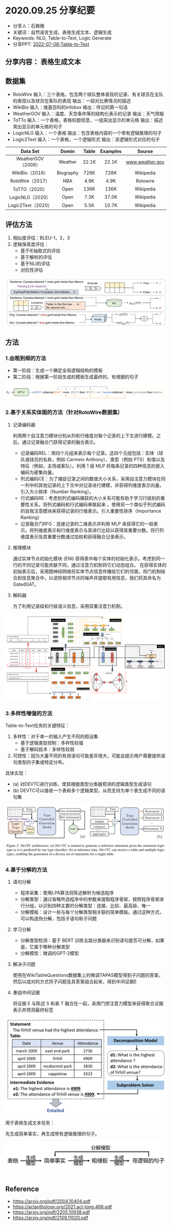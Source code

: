 # 2020.09.25 分享纪要

- 分享人：石微微
- 关键词：自然语言生成、表格生成文本、逻辑生成
- Keywords: NLG, Table-to-Text, Logic Generate
- 分享PPT: [2022-07-08-Table-to-Text](./slides/2022-07-08-Table-to-Text.pdf)

## 分享内容： 表格生成文本

## 数据集

- RotoWire
   输入：三个表格，包含两个球队整体表现的记录、有关球员在主队的表现以及球员在客队的表现
   输出：一段对比赛情况的描述
- WikiBio
   输入：维基百科的infobox
   输出：传记的第一句话
- WeatherGOV
   输入：温度、天空条件等的结构化表示的记录
   输出：天气预报
- ToTTo
   输入：一个表格，表格标题信息，一组突出显示的单元格
   输出：描述突出显示的单元格的句子
- LogicNLG
   输入：一个表格
   输出：包含表格内容的一个带有逻辑推理的句子
- Logic2Text
   输入：一个表格，一个逻辑形式
   输出：该逻辑形式对应的句子

|      Data Set      |   Domin   | Table | Examples |     Sourse      |
| :----------------: | :-------: | :---: | :------: | :-------------: |
| WeatherGOV（2009） |  Weather  | 22.1K |  22.1K   | www.weather.gov |
|  WikiBio（2016）   | Biography | 728K  |   728K   |    Wikipedia    |
|  RotoWire（2017）  |    NBA    | 4.9K  |   4.9K   |    Rotowire     |
|   ToTTO（2020）    |   Open    | 136K  |   136K   |    Wikipedia    |
|  LogicNLG（2020）  |   Open    | 7.3K  |  37.0K   |    Wikipedia    |
| Logic2Text（2020） |   Open    | 5.5K  |  10.7K   |    Wikipedia    |

## 评估方法

1. 相似度评估：BLEU-1，2，3
2. 逻辑保真度评估：
   - 基于IE抽取式的评估
   - 基于解析的评估
   - 基于NLI的评估
   - 对抗性评估

<img src="imgs/20220708-1.jpg"/>

## 方法

### 1.由粗到细的方法

- 第一阶段：生成一个确定全局逻辑结构的模板
- 第二阶段：根据第一阶段生成的模板生成最终的、有根据的句子

<img src="imgs/20220708-2.png"/>

### 2.基于关系实体图的方法（针对RotoWire数据集）

1. 记录编码器

   利用两个自注意力模块分别从列和行维度对每个记录的上下文进行建模。之后，通过记录融合门获得记录的融合表示。
   - 记录编码REL：用四个元组来表示每个记录。这四个元组包括：实体（球队或球员的名称，例如 Carmelo Anthony）、类型（例如 PTS）和值以及特征（例如，主场或客队）。利用 1 层 MLP 将每条记录的四种信息的嵌入编码为密集向量。
   - 列式编码CE：为了捕捉记录之间的数值大小关系，采用自注意力模块在同一列中的其他记录的上下文中对记录进行建模，并获得列维度表示向量。引入大小排序（Number Ranking）。
   - 行式编码RE：考虑到列式编码捕获的大小关系可能有助于学习行级别的重要性关系，将列式编码和行式编码串联起来 。使用另一个类似于列式编码的自我注意模块来获得记录的行维表示。引入重要性排序（Importance Ranking）
   - 记录融合门RFG：连接记录的二维表示并利用 MLP 来获得它的一般表示。将列维度表示和行维度表示与其进行比较以获得其重要分数。将行列维度表示及其重要分数通过加权和获得融合记录表示。

2. 推理模块

   通过实体节点初始化模块 (ENI) 获得表中每个实体的初始化表示。考虑到同一行的不同记录可能贡献不同，通过注意力机制将它们动态组合。
   在获得实体的初始表示后，采用图神经网络将实体节点信息传播给它们的邻居。将门机制结合到信息聚合中，以滤除相邻节点的噪声并提取有用信息，我们将其命名为 GatedGAT。

3. 解码器

   为了利用记录级和行级语义信息，采用双重注意力机制。

<img src="imgs/20220708-3.png"/>

### 3.多样性增强的方法

Table-to-Text任务的关键特征：

1. 多样性：对于单一的输入产生不同的假设集
   - 基于逻辑类型控制：多样性较强
   - 基于解码技术：多样性较弱
2. 可控性：因为大量不同的有效语句可能差异很大，可能会提示用户需要提供语句类型的子集或特定分布。

具体实现：

- (a) 对DEVTC进行训练，使其根据类型分类器预测的逻辑类型生成语句
- (b) DEVTC可以接收一个表和多个逻辑类型，从而支持为单个表生成不同的语句集

<img src="imgs/20220708-4.jpg"/>

### 4.基于分解的方法

1. 语句分解

   - 程序采集：使用LPA算法将陈述解析为候选程序
   - 分解类型：通过省略所选程序中的参数来提取程序骨架，按照程序骨架进行分组，以识别四种主要的分解类型：连接、比较、最高级、唯一
   - 分解模板：设计一些与每个分解类型相关联的简单模板。通过这种方式，可以构造伪分解，包括子语句和子问题

2. 学习分解

   - 分解类型检测：基于 BERT 训练五路分类器来识别语句是否可分解，如果是，它属于哪种分解类型
   - 分解模型：微调的GPT-2模型

3. 解决子问题

   使用在WikiTableQuestions数据集上的微调TAPAS模型得到子问题的答案，然后以成对的方式将子问题及其答案组合起来，得到中间证据E

4. 重组中间证据

   将证据 E 与陈述 S 和表 T 融合在一起，采用门控注意力模型来获得聚合证据表示并预测最终标签

<img src="imgs/20220708-5.png"/>

用于表格生成文本任务：

先生成简单事实，再生成带有逻辑推理的句子。

<img src="imgs/20220708-6.png"/>

## Reference

- https://arxiv.org/pdf/2004.10404.pdf
- https://aclanthology.org/2021.acl-long.466.pdf
- https://arxiv.org/pdf/2205.10938.pdf
- https://arxiv.org/pdf/2109.11020.pdf